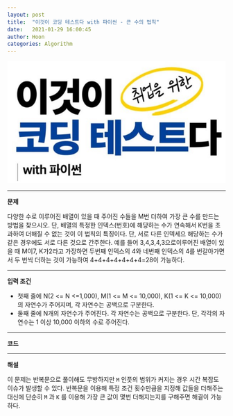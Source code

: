 ```yaml
---
layout: post
title:  "이것이 코딩 테스트다 with 파이썬 - 큰 수의 법칙"
date:   2021-01-29 16:00:45
author: Hoon
categories: Algorithm
---
```


![이코테.PNG](https://github.com/hoon-923/hoon-923.github.io/blob/main/_images/%EC%9D%B4%EC%BD%94%ED%85%8C.PNG?raw=true)

----

**문제** 

다양한 수로 이루어진 배열이 있을 때 주어진 수들을 M번 더하여 가장 큰 수를 만드는 방법을 찾으시오. 단, 배열의 특정한 인덱스(번호)에 해당하는 수가 연속해서 K번을 초과하여 더해질 수 없는 것이 이 법칙의 특징이다. 단, 서로 다른 인덱세으 해당하는 수가 같은 경우에도 서로 다른 것으로 간주한다. 예를 들어 3,4,3,4,3으로이루어진 배열이 있을 때 M이7, K가2라고 가장하면 두번째 인덱스의 4와 네번째 인덱스의 4를 번갈아가면서 두 번씩 더하는 것이 가능하여 4+4+4+4+4+4+4=28이 가능하다.

----

**입력 조건**

* 첫째 줄에 N(2 <= N <=1,000), M(1 <= M <= 10,000), K(1 <= K <= 10,000)의 자연수가 주어지며, 각 자연수는 공백으로 구분한다.
* 둘째 줄에 N개의 자연수가 주어진다. 각 자연수는 공백으로 구분한다. 단, 각각의 자연수는 1 이상 10,000 이하의 수로 주어진다.

----

**코드**

<script src="https://gist.github.com/hoon-923/cac294cdea397b2293621c5689a7080f.js"></script>

----

**해설**

이 문제는 반복문으로 풀이해도 무방하지만 `M` 인풋의 범위가 커지는 경우 시간 복잡도 이슈가 발생할 수 있다.  반복문을 이용해 특정 조건 횟수만큼을 지정해 값들을 더해주는 대신에 단순히 `M` 과 `K` 를 이용해 가장 큰 값이 몇번 더해지는지를 구해주면 해결이 가능하다.